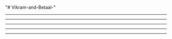 "# Vikram-and-Betaal-" 
<!-- https://colorhunt.co/ -->
<!-- https://99designs.com/profiles/mercclass/designs/1266105 -->
<!-- https://www.remove.bg/upload -->
----------------------------------------------
<!-- .gallery-photo-item .overlay {
    position: absolute;
    background-color: transparent;
    background-color: rgba(238,63,70,.7);
    width: 100%;
    height: 100%;
    overflow: hidden;
} -->
----------------------------------------------
<!-- how can i add social media symbol in css -->
------------------------------------------
<!-- how to make effect in one tag using css -->
-----------------------------------------
<!-- when we can use align items and align justify in css -->
-------------------------------------------------------
